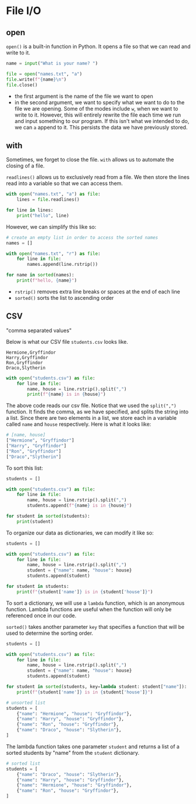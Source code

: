 # File I/O

## open

`open()` is a built-in function in Python. It opens a file so that we can read and write to it.

```python
name = input("What is your name? ")

file = open("names.txt", "a")
file.write(f"{name}\n")
file.close()
```

- the first argument is the name of the file we want to open
- in the second argument, we want to specify what we want to do to the file we are opening. Some of the modes include `w`, when we want to write to it. However, this will entirely rewrite the file each time we run and input something to our program. If this isn't what we intended to do, we can `a` append to it. This persists the data we have previously stored.

## with

Sometimes, we forget to close the file. `with` allows us to automate the closing of a file.

`readlines()` allows us to exclusively read from a file. We then store the lines read into a variable so that we can access them.

```python
with open("names.txt", "a") as file:
    lines = file.readlines()

for line in lines:
    print("hello", line)
```

However, we can simplify this like so:

```python
# create an empty list in order to access the sorted names
names = []

with open("names.txt", "r") as file:
    for line in file:
        names.append(line.rstrip())

for name in sorted(names):
    print(f"hello, {name}")
```

- `rstrip()` removes extra line breaks or spaces at the end of each line
- `sorted()` sorts the list to ascending order

## CSV

"comma separated values"

Below is what our CSV file `students.csv` looks like.

```csv
Hermione,Gryffindor
Harry,Gryffindor
Ron,Gryffindor
Draco,Slytherin
```

```python
with open("students.csv") as file:
    for line in file:
        name, house = line.rstrip().split(",")
        print(f"{name} is in {house}")

```

The above code reads our csv file. Notice that we used the `split(",")` function. It finds the comma, as we have specified, and splits the string into a list. Since there are two elements in a list, we store each in a variable called `name` and `house` respectively. Here is what it looks like:

```python
# [name, house]
["Hermione", "Gryffindor"]
["Harry", "Gryffindor"]
["Ron", "Gryffindor"]
["Draco","Slytherin"]
```

To sort this list:

```python
students = []

with open("students.csv") as file:
    for line in file:
        name, house = line.rstrip().split(",")
        students.append(f"{name} is in {house}")

for student in sorted(students):
    print(student)
```

To organize our data as dictionaries, we can modify it like so:

```python
students = []

with open("students.csv") as file:
    for line in file:
        name, house = line.rstrip().split(",")
        student = {"name": name, "house": house}
        students.append(student)

for student in students:
    print(f"{student['name']} is in {student['house']}")
```

To sort a dictionary, we will use a `lambda` function, which is an anonymous function. Lambda functions are useful when the function will only be referenced once in our code.

`sorted()` takes another parameter `key` that specifies a function that will be used to determine the sorting order.

```python
students = []

with open("students.csv") as file:
    for line in file:
        name, house = line.rstrip().split(",")
        student = {"name": name, "house": house}
        students.append(student)

for student in sorted(students, key=lambda student: student["name"]):
    print(f"{student['name']} is in {student['house']}")
```

```python
# unsorted list
students = [
    {"name": "Hermione", "house": "Gryffindor"},
    {"name": "Harry", "house": "Gryffindor"},
    {"name": "Ron", "house": "Gryffindor"},
    {"name": "Draco", "house": "Slytherin"},
]
```

The lambda function takes one parameter `student` and returns a list of a sorted students by "name" from the `student` dictionary.

```python
# sorted list
students = [
    {"name": "Draco", "house": "Slytherin"},
    {"name": "Harry", "house": "Gryffindor"},
    {"name": "Hermione", "house": "Gryffindor"},
    {"name": "Ron", "house": "Gryffindor"},
]
```
